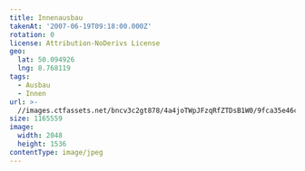 ```yaml
---
title: Innenausbau
takenAt: '2007-06-19T09:18:00.000Z'
rotation: 0
license: Attribution-NoDerivs License
geo:
  lat: 50.094926
  lng: 8.768119
tags:
  - Ausbau
  - Innen
url: >-
  //images.ctfassets.net/bncv3c2gt878/4a4joTWpJFzqRfZTDsB1W0/9fca35e46c7427acb9a31cb8373e4885/innenausbau_4504572725_o
size: 1165559
image:
  width: 2048
  height: 1536
contentType: image/jpeg
---
```


